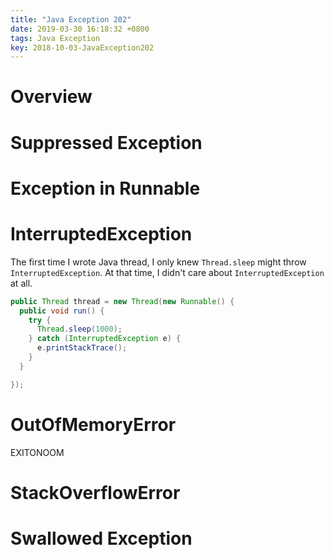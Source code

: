 ```yaml
---
title: "Java Exception 202"
date: 2019-03-30 16:18:32 +0800
tags: Java Exception
key: 2018-10-03-JavaException202
---
```


# Overview


<!--more-->

# Suppressed Exception

# Exception in Runnable

# InterruptedException
The first time I wrote Java thread, I only knew `Thread.sleep` might throw `InterruptedException`. At that time, I didn't care about `InterruptedException` at all.
```Java
public Thread thread = new Thread(new Runnable() {
  public void run() {
    try {
      Thread.sleep(1000);
    } catch (InterruptedException e) {
      e.printStackTrace();
    }
  }

});
```

# OutOfMemoryError
EXITONOOM

# StackOverflowError

# Swallowed Exception